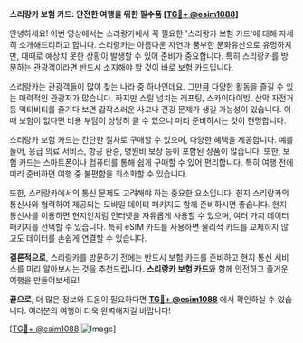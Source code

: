 **스리랑카 보험 카드: 안전한 여행을 위한 필수품 [[TG💪+ @esim1088](https://t.me/s/esim1088)]**

안녕하세요! 이번 영상에서는 스리랑카에서 꼭 필요한 '스리랑카 보험 카드'에 대해 자세히 소개해드리려고 합니다. 스리랑카는 아름다운 자연과 풍부한 문화유산으로 유명하지만, 때때로 예상치 못한 상황이 발생할 수 있어 준비가 중요합니다. 특히 스리랑카를 방문하는 관광객이라면 반드시 소지해야 할 것이 바로 보험 카드입니다.

스리랑카는 관광객들이 많이 찾는 나라 중 하나인데요. 그만큼 다양한 활동을 즐길 수 있는 매력적인 관광지가 많습니다. 하지만 스릴 넘치는 래프팅, 스카이다이빙, 산악 자전거 등 액티비티를 즐기다 보면 갑작스러운 사고나 건강 문제가 생길 가능성이 있습니다. 이때 보험이 없다면 비용 부담이 상당히 클 수 있으니 미리 준비하시는 것이 현명합니다.

스리랑카 보험 카드는 간단한 절차로 구매할 수 있으며, 다양한 혜택을 제공합니다. 예를 들어, 응급 의료 서비스, 항공 환승, 병원비 보장 등이 포함된 상품이 많습니다. 또한, 보험 카드는 스마트폰이나 컴퓨터를 통해 쉽게 구매할 수 있어 편리합니다. 특히 여행 전에 미리 준비하면 여행 중 불편함을 최소화할 수 있습니다.

또한, 스리랑카에서의 통신 문제도 고려해야 하는 중요한 요소입니다. 현지 스리랑카의 통신사와 협력하여 제공되는 모바일 데이터 패키지도 함께 준비하시면 좋습니다. 현지 통신사를 이용하면 현지인처럼 인터넷을 자유롭게 사용할 수 있으며, 여러 가지 데이터 패키지를 선택할 수 있습니다. 특히 eSIM 카드를 사용하면 물리적 카드를 교체하지 않고도 데이터를 손쉽게 연결할 수 있습니다.

**결론적으로**, 스리랑카를 방문하기 전에는 반드시 보험 카드를 준비하고 현지 통신 서비스를 미리 알아보시는 것을 추천드립니다. **스리랑카 보험 카드**와 함께 안전하고 즐거운 여행을 만들어보세요!

**끝으로**, 더 많은 정보와 도움이 필요하다면 **[TG💪+ @esim1088](https://t.me/s/esim1088)** 에서 확인하실 수 있습니다. 여러분의 여행이 더욱 완벽해지길 바랍니다! 

[[TG💪+ @esim1088](https://t.me/s/esim1088) ![Image](https://i.postimg.cc/Y0z9fWf4/image.png)]